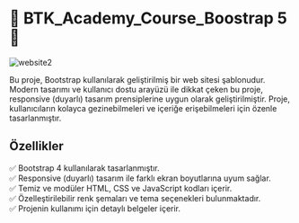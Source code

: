 # 🦾 BTK_Academy_Course_Boostrap 5 🦾

![website2](https://github.com/damlasabaz/BTK_Academy_Boostrap/assets/117301486/7a87e4de-c902-4950-8461-4902e2cfb838)

   <div id="description">
        <p>Bu proje, Bootstrap kullanılarak geliştirilmiş bir web sitesi şablonudur. Modern tasarımı ve kullanıcı dostu arayüzü ile dikkat çeken bu proje, responsive (duyarlı) tasarım prensiplerine uygun olarak geliştirilmiştir. Proje, kullanıcıların kolayca gezinebilmeleri ve içeriğe erişebilmeleri için özenle tasarlanmıştır.</p>
    </div>

## Özellikler

✅ Bootstrap 4 kullanılarak tasarlanmıştır. <br>
✅ Responsive (duyarlı) tasarım ile farklı ekran boyutlarına uyum sağlar. <br>
✅ Temiz ve modüler HTML, CSS ve JavaScript kodları içerir. <br>
✅ Özelleştirilebilir renk şemaları ve tema seçenekleri bulunmaktadır. <br>
✅ Projenin kullanımı için detaylı belgeler içerir. <br>

